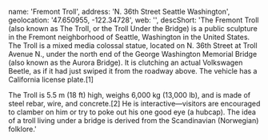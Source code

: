 name: 'Fremont Troll',
address: 'N. 36th Street Seattle Washington',
geolocation: '47.650955, -122.34728',
web: '',
descShort: 'The Fremont Troll (also known as The Troll, or the Troll Under the Bridge) is a public sculpture in the Fremont neighborhood of Seattle, Washington in the United States. The Troll is a mixed media colossal statue, located on N. 36th Street at Troll Avenue N., under the north end of the George Washington Memorial Bridge (also known as the Aurora Bridge). It is clutching an actual Volkswagen Beetle, as if it had just swiped it from the roadway above. The vehicle has a California license plate.[1]

The Troll is 5.5 m (18 ft) high, weighs 6,000 kg (13,000 lb), and is made of steel rebar, wire, and concrete.[2] He is interactive—visitors are encouraged to clamber on him or try to poke out his one good eye (a hubcap).
The idea of a troll living under a bridge is derived from the Scandinavian (Norwegian) folklore.'

